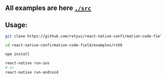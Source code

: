 ## All examples are here [`./src`](../src/)

## Usage:

```sh
git clone https://github.com/retyui/react-native-confirmation-code-field

cd react-native-confirmation-code-field/examples/rn56

npm install

react-native run-ios
# or
react-native run-android
```
